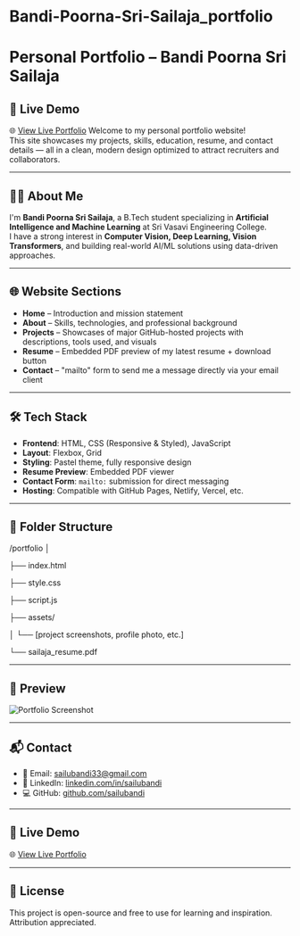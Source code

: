 ﻿# Bandi-Poorna-Sri-Sailaja_portfolio
#  Personal Portfolio – Bandi Poorna Sri Sailaja
## 📢 Live Demo

🌐 [View Live Portfolio](https://sailubandi.github.io/Bandi-Poorna-Sri-Sailaja_portfolio/)
Welcome to my personal portfolio website!  
This site showcases my projects, skills, education, resume, and contact details — all in a clean, modern design optimized to attract recruiters and collaborators.

---

## 👩‍💻 About Me

I'm **Bandi Poorna Sri Sailaja**, a B.Tech student specializing in **Artificial Intelligence and Machine Learning** at Sri Vasavi Engineering College.  
I have a strong interest in **Computer Vision, Deep Learning, Vision Transformers**, and building real-world AI/ML solutions using data-driven approaches.

---

## 🌐 Website Sections

- **Home** – Introduction and mission statement
- **About** – Skills, technologies, and professional background
- **Projects** – Showcases of major GitHub-hosted projects with descriptions, tools used, and visuals
- **Resume** – Embedded PDF preview of my latest resume + download button
- **Contact** – "mailto" form to send me a message directly via your email client

---

## 🛠️ Tech Stack

- **Frontend**: HTML, CSS (Responsive & Styled), JavaScript
- **Layout**: Flexbox, Grid
- **Styling**: Pastel theme, fully responsive design
- **Resume Preview**: Embedded PDF viewer
- **Contact Form**: `mailto:` submission for direct messaging
- **Hosting**: Compatible with GitHub Pages, Netlify, Vercel, etc.

---

## 📁 Folder Structure

/portfolio
│

├── index.html

├── style.css

├── script.js

├──  assets/

│ └── [project screenshots, profile photo, etc.]

└── sailaja_resume.pdf



---

## 📸 Preview

![Portfolio Screenshot](./images/preview.png)

---

## 📬 Contact

- 📧 Email: sailubandi33@gmail.com
- 💼 LinkedIn: [linkedin.com/in/sailubandi](https://www.linkedin.com/in/sailubandi)
- 💻 GitHub: [github.com/sailubandi](https://github.com/sailubandi)

---

## 📢 Live Demo

🌐 [View Live Portfolio](https://sailubandi.github.io/Bandi-Poorna-Sri-Sailaja_portfolio/)

---

## 📜 License

This project is open-source and free to use for learning and inspiration. Attribution appreciated.

